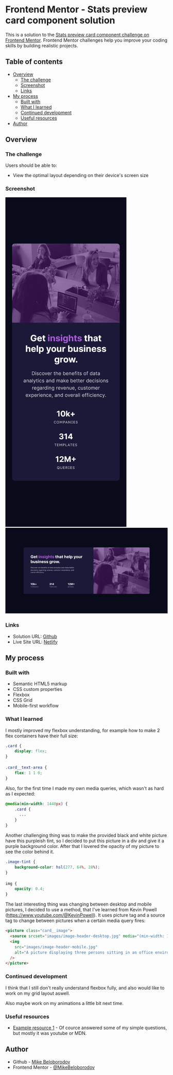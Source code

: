# Frontend Mentor - Stats preview card component solution

This is a solution to the [Stats preview card component challenge on Frontend Mentor](https://www.frontendmentor.io/challenges/stats-preview-card-component-8JqbgoU62). Frontend Mentor challenges help you improve your coding skills by building realistic projects. 

## Table of contents

- [Overview](#overview)
  - [The challenge](#the-challenge)
  - [Screenshot](#screenshot)
  - [Links](#links)
- [My process](#my-process)
  - [Built with](#built-with)
  - [What I learned](#what-i-learned)
  - [Continued development](#continued-development)
  - [Useful resources](#useful-resources)
- [Author](#author)

## Overview

### The challenge

Users should be able to:

- View the optimal layout depending on their device's screen size

### Screenshot

![](./screenshot_mobile.png)
![](./screenshot_desktop.png)

### Links

- Solution URL: [Github](https://github.com/MikeBeloborodov/02_stats_preview_card_frontendmentor)
- Live Site URL: [Netlify](https://gorgeous-gnome-55c2f9.netlify.app/)

## My process

### Built with

- Semantic HTML5 markup
- CSS custom properties
- Flexbox
- CSS Grid
- Mobile-first workflow

### What I learned

I mostly improved my flexbox understanding, for example how to make 2 flex containers have their full size:

```css
.card {
    display: flex;
}

.card__text-area {
    flex: 1 1 0;
}
```

Also, for the first time I made my own media queries, which wasn't as hard as I expected:

```css
@media(min-width: 1440px) {
    .card {
      ...
    }
}
```

Another challenging thing was to make the provided black and white picture have this purpleish tint, so I decided to put this picture in a div and give it a purple background color. After that I lovered the opacity of my picture to see the color behind it.

```css
.image-tint {
    background-color: hsl(277, 64%, 28%);
}

img {
    opacity: 0.4;
}
```

The last interesting thing was changing between desktop and mobile pictures, I decided to use a method, that I've learned from Kevin Powell (https://www.youtube.com/@KevinPowell). It uses picture tag and a source tag to change between pictures when a certain media query fires: 

```html
<picture class="card__image">
  <source srcset="images/image-header-desktop.jpg" media="(min-width: 1440px)">
  <img
    src="images/image-header-mobile.jpg"
    alt="A picture displaying three persons sitting in an office environment. One of them is smiling and talking to someone outside of photo's frame, other two are working with code behind their laptops."
  />
</picture>
```

### Continued development

I think that I still don't really understand flexbox fully, and also would like to work on my grid layout aswell.

Also maybe work on my animations a little bit next time.

### Useful resources

- [Example resource 1](https://stackoverflow.com/) - Of cource answered some of my simple questions, but mostly it was youtube or MDN.

## Author

- Github - [Mike Beloborodov](https://github.com/MikeBeloborodov)
- Frontend Mentor - [@MikeBeloborodov](https://www.frontendmentor.io/profile/MikeBeloborodov)
